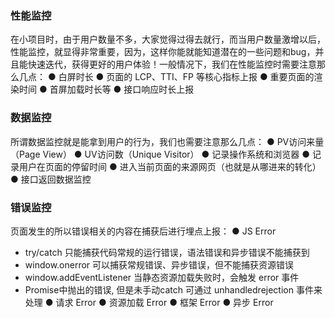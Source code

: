 



### 性能监控

在小项目时，由于用户数量不多，大家觉得过得去就行，而当用户数量激增以后，性能监控，就显得非常重要，因为，这样你能就能知道潜在的一些问题和bug，并且能快速迭代，获得更好的用户体验！一般情况下，我们在性能监控时需要注意那么几点： 
● 白屏时长
● 页面的 LCP、TTI、FP 等核心指标上报
● 重要页面的渲染时间
● 首屏加载时长等
● 接口响应时长上报

### 数据监控

所谓数据监控就是能拿到用户的行为，我们也需要注意那么几点：
● PV访问来量（Page View）
● UV访问数（Unique Visitor）
● 记录操作系统和浏览器
● 记录用户在页面的停留时间
● 进入当前页面的来源网页（也就是从哪进来的转化）
● 接口返回数据监控


### 错误监控
<!-- todo -->
页面发生的所以错误相关的内容在捕获后进行埋点上报：
● JS Error
  - try/catch 只能捕获代码常规的运行错误，语法错误和异步错误不能捕获到
  - window.onerror 可以捕获常规错误、异步错误，但不能捕获资源错误
  - window.addEventListener 当静态资源加载失败时，会触发 error 事件
  - Promise中抛出的错误, 但是未手动catch 可通过 unhandledrejection 事件来处理
● 请求 Error
● 资源加载 Error
● 框架 Error
● 异步 Error